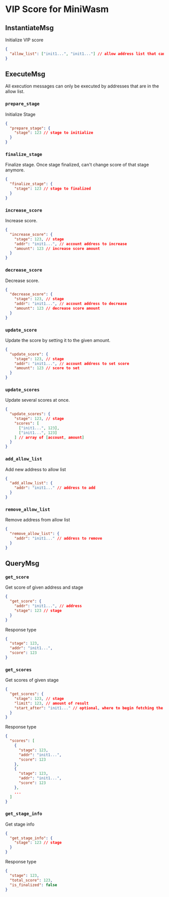 # VIP Score for MiniWasm

## InstantiateMsg

Initialize VIP score

```json
{
  "allow_list": ["init1...", "init1..."] // allow address list that can execute contract msg
}
```

## ExecuteMsg

All execution messages can only be executed by addresses that are in the allow list.

### `prepare_stage`

Initialize Stage

```json
{
  "prepare_stage": {
    "stage": 123 // stage to initialize
  }
}
```

### `finalize_stage`

Finalize stage. Once stage finalized, can't change score of that stage anymore.

```json
{
  "finalize_stage": {
    "stage": 123 // stage to finalized
  }
}
```

### `increase_score`

Increase score.

```json
{
  "increase_score": {
    "stage": 123, // stage
    "addr": "init1...", // account address to increase
    "amount": 123 // increase score amount
  }
}
```

### `decrease_score`

Decrease score.

```json
{
  "decrease_score": {
    "stage": 123, // stage
    "addr": "init1...", // account address to decrease
    "amount": 123 // decrease score amount
  }
}
```

### `update_score`

Update the score by setting it to the given amount.

```json
{
  "update_score": {
    "stage": 123, // stage
    "addr": "init1...", // account address to set score
    "amount": 123 // score to set
  }
}
```

### `update_scores`

Update several scores at once.

```json
{
  "update_scores": {
    "stage": 123, // stage
    "scores": [
      ["init1...", 123],
      ["init1...", 123]
    ] // array of [account, amount]
  }
}
```

### `add_allow_list`

Add new address to allow list

```json
{
  "add_allow_list": {
    "addr": "init1..." // address to add
  }
}
```

### `remove_allow_list`

Remove address from allow list

```json
{
  "remove_allow_list": {
    "addr": "init1..." // address to remove
  }
}
```

## QueryMsg

### `get_score`

Get score of given address and stage

```json
{
  "get_score": {
    "addr": "init1...", // address
    "stage": 123 // stage
  }
}
```

Response type

```json
{
  "stage": 123,
  "addr": "init1...",
  "score": 123
}
```

### `get_scores`

Get scores of given stage

```json
{
  "get_scores": {
    "stage": 123, // stage
    "limit": 123, // amount of result
    "start_after": "init1..." // optional, where to begin fetching the next batch of results
  }
}
```

Response type

```json
{
  "scores": [
    {
      "stage": 123,
      "addr": "init1...",
      "score": 123
    },
    {
      "stage": 123,
      "addr": "init1...",
      "score": 123
    },
    ...
  ]
}
```

### `get_stage_info`

Get stage info

```json
{
  "get_stage_info": {
    "stage": 123 // stage
  }
}
```

Response type

```json
{
  "stage": 123,
  "total_score": 123,
  "is_finalized": false
}
```
